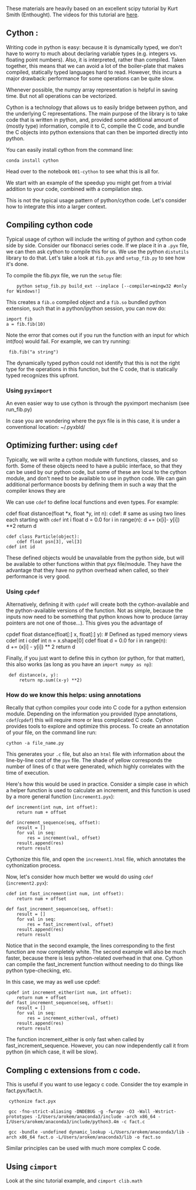 These materials are heavily based on an excellent scipy tutorial by Kurt Smith 
(Enthought). The videos for this tutorial are [here](https://www.youtube.com/watch?v=JKCjsRDffXo).

## Cython :

Writing code in python is easy: because it is dynamically typed, we don't have
to worry to much about declaring variable types (e.g. integers vs. floating
point numbers). Also, it is interpreted, rather than compiled. Taken together,
this means that we can avoid a lot of the boiler-plate that makes compiled,
statically typed languages hard to read. However, this incurs a major drawback:
performance for some operations can be quite slow.

Whenever possible, the numpy array representation is helpful in saving
time. But not all operations can be vectorized.

Cython is a technology that allows us to easily bridge between python, and the
underlying C representations. The main purpose of the library is to take code
that is written in python, and, provided some additional amount of (mostly
type) information, compile it to C, compile the C code, and bundle the C
objects into python extensions that can then be imported directly into python.

You can easily install cython from the command line:

    conda install cython

Head over to the notebook `001-cython` to see what this is all for.

We start with an example of the speedup you might get from a trivial addition
to your code, combined with a compilation step.

This is not the typical usage pattern of python/cython code. Let's consider how
to integrate this into a larger context.

## Compiling cython code

Typical usage of cython will include the writing of python and cython code side
by side. Consider our fibonacci series code. If we place it in a `.pyx` file,
we can then ask cython to compile this for us. We use the python `distutils`
library to do that. Let's take a look at `fib.pyx` and `setup_fib.py` to see
how it's done.

To compile the fib.pyx file, we run the `setup` file:  

        python setup_fib.py build_ext --inplace [--compiler=mingw32 #only for Windows!]


This creates a `fib.o` compiled object and a `fib.so` bundled python extension,
such that in a python/ipython session, you can now do:

    import fib
    a = fib.fib(10)

Note the error that comes out if you run the function with an input for which
int(foo) would fail. For example, we can try running:

	 fib.fib("a string")

The dynamically typed python could not identify that this is not the right type
for the operations in this function, but the C code, that is statically typed
recognizes this upfront.

### Using `pyximport`

An even easier way to use cython is through the pyximport mechanism (see run_fib.py)

In case you are wondering where the pyx file is in this case, it is under a
conventional location: ~/.pyxbld/

## Optimizing further: using `cdef`

Typically, we will write a cython module with functions, classes, and so
forth. Some of these objects need to have a public interface, so that they can
be used by our python code, but some of these are local to the cython module,
and don't need to be available to use in python code. We can gain additional
performance boosts by defining them in such a way that the compiler knows they
are  

We can use `cdef` to define local functions and even types. For example:

   cdef float distance(float *x, float *y, int n):
       cdef:  # same as using two lines each starting with `cdef`
           int i
	   float d = 0.0
	for i in range(n):
	    d += (x[i]- y[i]) **2
	return d

    cdef class Particle(object):
        cdef float psn[3], vel[3]
	cdef int id

These defined objects would be unavailable from the python side, but will be
available to other functions within that pyx file/module. They have the
advantage that they have no python overhead when called, so their performance
is very good.  
       
### Using `cpdef`

Alternatively, defining it with `cpdef` will create both the cython-available
and the python-available versions of the function. Not as simple, because the
inputs now need to be something that python knows how to produce (array
pointers are not one of those...). This gives you the advantage of 

   cpdef float distance(float[:] x, float[:] y):  # Defined as typed memory views
       cdef int i
       cdef int n = x.shape[0]
       cdef float d = 0.0
       for i in range(n):	
	    d += (x[i] - y[i]) ** 2
       return d

Finally, if you just want to define this in cython (or python, for that
matter), this also works (as long as you have an `import numpy as np`):

	 def distance(x, y):
	     return np.sum((x-y) **2)

### How do we know this helps: using annotations

Recally that cython compiles your code into C code for a python extension
module. Depending on the information you provided (type annotations,
`cdef`/`cpdef`) this will require more or less complicated C code. Cython
provides tools to explore and optimize this process. To create an annotation of
your file, on the command line run:

    cython -a file_name.py

This generates your `.c` file, but also an `html` file with information about the
line-by-line cost of the `pyx` file. The shade of yellow corresponds the number of
lines of c that were generated, which highly correlates with the time of
execution. 
	     
Here's how this would be used in practice. Consider a simple case in which a
helper function is used to calculate an increment, and this function is used by
a more general function (`increment1.pyx`):

	def increment(int num, int offset):
	    return num + offset

	def increment_sequence(seq, offset):
	    result = []
	    for val in seq:
	        res = increment(val, offset)
		result.append(res)
	    return result

Cythonize this file, and open the `increment1.html` file, which annotates the
cythonization process.

Now, let's consider how much better we would do using `cdef` (`increment2.pyx`):

	cdef int fast_increment(int num, int offset):
	    return num + offset

	def fast_increment_sequence(seq, offset):
	    result = []
	    for val in seq:
	        res = fast_increment(val, offset)
		result.append(res)
	    return result

Notice that in the second example, the lines corresponding to the first
function are now completely white. The second example will also be much faster,
because there is less python-related overhead in that one. Cython can compile
the fast_increment function without needing to do things like python type-checking, etc.
 
In this case, we may as well use cpdef:

	cpdef int increment_either(int num, int offset):
	    return num + offset
	def fast_increment_sequence(seq, offset):
	    result = []
	    for val in seq:
	        res = increment_either(val, offset)
		result.append(res)
	    return result

The function increment_either is only fast when called by
fast_increment_sequence. However, you can now independently call it from 
python (in which case, it will be slow).

## Compling c extensions from c code.

This is useful if you want to use legacy c code. Consider the toy example in
fact.pyx/fact.h. 

     cythonize fact.pyx  
    
     gcc -fno-strict-aliasing -DNDEBUG -g -fwrapv -O3 -Wall -Wstrict-prototypes -I/Users/arokem/anaconda3/include -arch x86_64 -I/Users/arokem/anaconda3/include/python3.4m -c fact.c

     gcc -bundle -undefined dynamic_lookup -L/Users/arokem/anaconda3/lib -arch x86_64 fact.o -L/Users/arokem/anaconda3/lib -o fact.so
    
Similar principles can be used with much more complex C code.

## Using `cimport`

Look at the sinc tutorial example, and `cimport clib.math`
